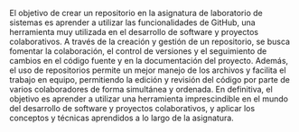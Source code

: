 El objetivo de crear un repositorio en la asignatura de laboratorio de sistemas es aprender a utilizar las funcionalidades de GitHub, una herramienta muy utilizada en el desarrollo de software y proyectos colaborativos. A través de la creación y gestión de un repositorio, se busca fomentar la colaboración, el control de versiones y el seguimiento de cambios en el código fuente y en la documentación del proyecto. Además, el uso de repositorios permite un mejor manejo de los archivos y facilita el trabajo en equipo, permitiendo la edición y revisión del código por parte de varios colaboradores de forma simultánea y ordenada. En definitiva, el objetivo es aprender a utilizar una herramienta imprescindible en el mundo del desarrollo de software y proyectos colaborativos, y aplicar los conceptos y técnicas aprendidos a lo largo de la asignatura.

